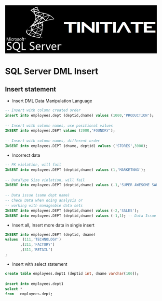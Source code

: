 ![Tinitiate SQLSERVER Training](../images/sqlserver.png)
# SQL Server DML Insert

## Insert statement
* Insert DML Data Manipulation Language
```sql
-- Insert with column created order
insert into employees.dept (deptid,dname) values (1000,'PRODUCTION');

-- Insert with column names, use positional values
INSERT into employees.DEPT values (2000,'FOUNDRY');

-- Insert with column names, different order
INSERT into employees.DEPT (dname, deptid) values ('STORES',3000);
```
* Incorrect data
```sql
-- PK violation, will fail
INSERT into employees.DEPT (deptid,dname) values (1,'MARKETNNG');

-- DataType Size violation, will fail
INSERT into employees.DEPT (deptid,dname) values (-1,'SUPER AWESOME SALES');

-- Data issue (same dept name) 
-- Check Data when doing analysis or 
-- working with manageable data sets
INSERT into employees.DEPT (deptid,dname) values (-2,'SALES');
INSERT into employees.DEPT (deptid,dname) values (-1,1); -- Data Issue
```
* Insert all, Insert more data in single insert
```sql
INSERT into employees.DEPT (deptid, dname)
values  (111,'TECHNOLOGY')
       ,(211,'FACTORY')
       ,(311,'RETAIL')
;
```
* Insert with select statement
```sql
create table employees.dept1 (deptid int, dname varchar(100));

insert into employees.dept1
select *
from   employees.dept;
```
